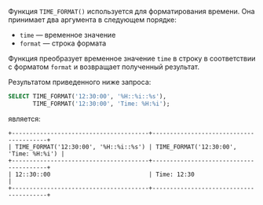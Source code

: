 Функция `TIME_FORMAT()` используется для форматирования времени. Она принимает два аргумента в следующем порядке:

- `time` — временное значение
- `format` — строка формата

Функция преобразует временное значение `time` в строку в соответствии с форматом `format` и возвращает полученный результат.

Результатом приведенного ниже запроса:

```sql
SELECT TIME_FORMAT('12:30:00', '%H::%i::%s'),
       TIME_FORMAT('12:30:00', 'Time: %H:%i');
```

является:

```no-highlight
+---------------------------------------+----------------------------------------+
| TIME_FORMAT('12:30:00', '%H::%i::%s') | TIME_FORMAT('12:30:00', 'Time: %H:%i') |
+---------------------------------------+----------------------------------------+
| 12::30::00                            | Time: 12:30                            |
+---------------------------------------+----------------------------------------+
```